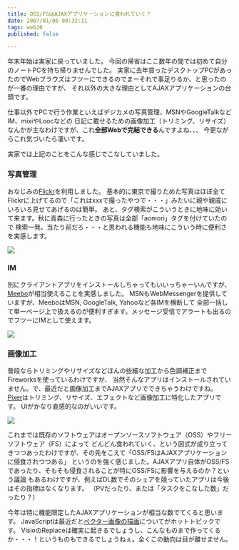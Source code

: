 ```yaml
---
title: OSS/FSはAJAXアプリケーションに食われていく？
date: 2007/01/06 00:32:11
tags: web20
published: false

---
```


年末年始は実家に戻っていました。
今回の帰省はここ数年の間では初めて自分のノートPCを持ち帰りませんでした。
実家に去年買ったデスクトップPCがあったのでWebブラウズはフツーにできるのでまーそれで事足りるか、と思ったのが一番の理由ですが、
それ以外の大きな理由としてAJAXアプリケーションの台頭です。

仕事以外でPCで行う作業といえばデジカメの写真管理、MSNやGoogleTalkなどIM、mixiやLoocなどの
日記に載せるための画像加工（トリミング、リサイズ）なんかが主なわけですが、これ<strong>全部Webで完結できる</strong>んですよね、、、
今更ながらこれ気づいたら凄いです。

実家では上記のことをこんな感じでこなしていました。


### 写真管理

おなじみの<a href="http://www.flickr.com/photos/katsuma/">Flickr</a>を利用しました。
基本的に東京で撮りためた写真はほぼ全てFlickrに上げてるので「これはxxxで撮ったやつで・・・」みたいに親や親戚にいろいろ見せてあげるのは簡単。
あと、タグ検索がこういうときに地味に効いて来ます。秋に青森に行ったときの写真は全部「aomori」タグを付けていたので
検索一発。当たり前だろ・・・と思われる機能も地味にこういう時に便利さを実感します。

![](/images/07010504-thumb.jpg)


### IM

別にクライアントアプリをインストールしちゃってもいいっちゃーいんですが、
<a href="http://www.meebo.com">Meebo</a>が相当使えることを実感しました。
MSNもWebMessengerを提供していますが、MeeboはMSN, GoogleTalk, Yahooなど各IMを横断して
全部一括して単一ページ上で扱えるのが便利すぎます。メッセージ受信でアラートも出るのでフツーにIMとして使えます。

![](/images/07010505-thumb.jpg)

### 画像加工

普段ならトリミングやリサイズなどほんの些細な加工から色調補正までFireworksを使っているわけですが、
当然そんなアプリはインストールされていません。で、最近だと画像加工までAJAXアプリでできちゃうわけですね。
<a href="http://pixer.us/">Pixer</a>はトリミング、リサイズ、エフェクトなど画像加工に特化したアプリです。
UIがかなり直感的なのがいいです。

![](/images/07010506-thumb.jpg)


これまでは既存のソフトウェアはオープンソースソフトウェア（OSS）やフリーソフトウェア（FS）によって
どんどん食われていく、という図式が成り立ってきつつあったわけですが、その先をこえて「OSS/FSはAJAXアプリケーションに侵食されつつある」
というのを強く感じました。AJAXアプリ自体がOSS/FSであったり、そもそも侵食されることが特にOSS/FSに影響を与えるのか？という議論
もあるわけですが、例えばDL数でそのシェアを競っていたアプリは今後はその指標はなくなります。
（PVだったり、または「タスクをこなした数」だったり？）

今年は特に機能限定したAJAXアプリケーションが相当な数でてくると思います。
JavaScriptは最近だと<a href="http://www.openjacob.org/draw2d.html">ベクター画像の描画</a>についてがホットトピックです。
VisioのReplaceは確実に起きるでしょうし、こんなものまで作ってくるか・・・！というものもできるでしょうねぇ。全くこの動向は目が離せません。
